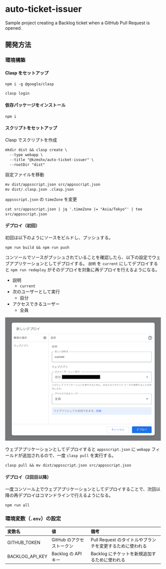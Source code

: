 # auto-ticket-issuer

Sample project creating a Backlog ticket when a GitHub Pull Request is opened.

## 開発方法

### 環境構築

#### Clasp をセットアップ

```shell
npm i -g @google/clasp
```

```shell
clasp login
```

#### 依存パッケージをインストール

```shell
npm i
```

#### スクリプトをセットアップ

Clasp でスクリプトを作成

```shell
mkdir dist && clasp create \
  --type webapp \
  --title "@kzmshx/auto-ticket-issuer" \
  --rootDir "dist"
```

設定ファイルを移動

```shell
mv dist/appsscript.json src/appsscript.json
mv dist/.clasp.json .clasp.json
```

`appsscript.json` の `timeZone` を変更

```shell
cat src/appsscript.json | jq '.timeZone |= "Asia/Tokyo"' | tee src/appsscript.json
```

#### デプロイ（初回）

初回は以下のようにソースをビルドし、プッシュする。

```shell
npm run build && npm run push
```

コンソールでソースがプッシュされていることを確認したら、以下の設定でウェブアプリケーションとしてデプロイする。
`説明` を `current` にしてデプロイすると `npm run redeploy` がそのデプロイを対象に再デプロイを行えるようになる。

- 説明
    - `current`
- 次のユーザーとして実行
    - 自分
- アクセスできるユーザー
    - 全員

![コンソールから新しいデプロイを作成](docs/images/deploy-appsscript-via-console.png)

ウェブアプリケーションとしてデプロイすると `appsscript.json` に `webapp` フィールドが追加されるので、一度 `clasp pull` を実行する。

```shell
clasp pull && mv dist/appsscript.json src/appsscript.json
```

#### デプロイ（2回目以降）

一度コンソール上でウェブアプリケーションとしてデプロイすることで、次回以降の再デプロイはコマンドラインで行えるようになる。

```shell
npm run all
```

### 環境変数（`.env`）の設定

| 変数名              | 値                 | 備考                                   |
|:-----------------|:------------------|:-------------------------------------|
| GITHUB_TOKEN     | GitHub のアクセストークン  | Pull Request のタイトルやブランチを変更するために使われる  |
| BACKLOG_API_KEY  | Backlog の API キー  | Backlog にチケットを新規追加するために使われる          |
